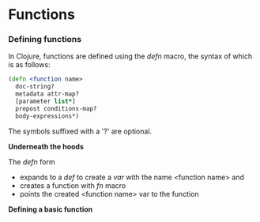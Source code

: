 # Functions

### Defining functions

In Clojure, functions are defined using the *defn* macro, the syntax of which is as follows:

```clojure
(defn <function name>
  doc-string?
  metadata attr-map?
  [parameter list*]
  prepost conditions-map?
  body-expressions*)
```

The symbols suffixed with a '?' are optional.

**Underneath the hoods**

The *defn* form 

* expands to a *def* to create a *var* with the name \<function name\> and 
* creates a function with *fn* macro
* points the created \<function name\> var to the function

**Defining a basic function**



